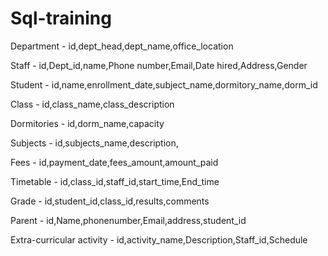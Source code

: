 # Sql-training
Department - id,dept_head,dept_name,office_location

Staff - id,Dept_id,name,Phone number,Email,Date hired,Address,Gender

Student - id,name,enrollment_date,subject_name,dormitory_name,dorm_id

Class - id,class_name,class_description

Dormitories - id,dorm_name,capacity

Subjects - id,subjects_name,description,

Fees - id,payment_date,fees_amount,amount_paid

Timetable - id,class_id,staff_id,start_time,End_time

Grade - id,student_id,class_id,results,comments

Parent - id,Name,phonenumber,Email,address,student_id

Extra-curricular activity - id,activity_name,Description,Staff_id,Schedule

